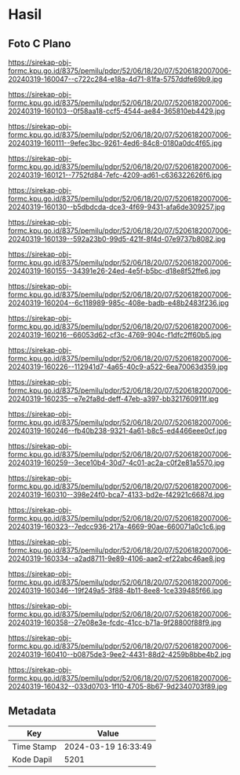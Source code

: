 # Hasil

## Foto C Plano

https://sirekap-obj-formc.kpu.go.id/8375/pemilu/pdpr/52/06/18/20/07/5206182007006-20240319-160047--c722c284-e18a-4d71-81fa-5757ddfe69b9.jpg

https://sirekap-obj-formc.kpu.go.id/8375/pemilu/pdpr/52/06/18/20/07/5206182007006-20240319-160103--0f58aa18-ccf5-4544-ae84-365810eb4429.jpg

https://sirekap-obj-formc.kpu.go.id/8375/pemilu/pdpr/52/06/18/20/07/5206182007006-20240319-160111--9efec3bc-9261-4ed6-84c8-0180a0dc4f65.jpg

https://sirekap-obj-formc.kpu.go.id/8375/pemilu/pdpr/52/06/18/20/07/5206182007006-20240319-160121--7752fd84-7efc-4209-ad61-c636322626f6.jpg

https://sirekap-obj-formc.kpu.go.id/8375/pemilu/pdpr/52/06/18/20/07/5206182007006-20240319-160130--b5dbdcda-dce3-4f69-9431-afa6de309257.jpg

https://sirekap-obj-formc.kpu.go.id/8375/pemilu/pdpr/52/06/18/20/07/5206182007006-20240319-160139--592a23b0-99d5-421f-8f4d-07e9737b8082.jpg

https://sirekap-obj-formc.kpu.go.id/8375/pemilu/pdpr/52/06/18/20/07/5206182007006-20240319-160155--34391e26-24ed-4e5f-b5bc-d18e8f52ffe6.jpg

https://sirekap-obj-formc.kpu.go.id/8375/pemilu/pdpr/52/06/18/20/07/5206182007006-20240319-160204--6c118989-985c-408e-badb-e48b2483f236.jpg

https://sirekap-obj-formc.kpu.go.id/8375/pemilu/pdpr/52/06/18/20/07/5206182007006-20240319-160216--66053d62-cf3c-4769-904c-f1dfc2ff60b5.jpg

https://sirekap-obj-formc.kpu.go.id/8375/pemilu/pdpr/52/06/18/20/07/5206182007006-20240319-160226--112941d7-4a65-40c9-a522-6ea70063d359.jpg

https://sirekap-obj-formc.kpu.go.id/8375/pemilu/pdpr/52/06/18/20/07/5206182007006-20240319-160235--e7e2fa8d-deff-47eb-a397-bb321760911f.jpg

https://sirekap-obj-formc.kpu.go.id/8375/pemilu/pdpr/52/06/18/20/07/5206182007006-20240319-160246--fb40b238-9321-4a61-b8c5-ed4466eee0cf.jpg

https://sirekap-obj-formc.kpu.go.id/8375/pemilu/pdpr/52/06/18/20/07/5206182007006-20240319-160259--3ece10b4-30d7-4c01-ac2a-c0f2e81a5570.jpg

https://sirekap-obj-formc.kpu.go.id/8375/pemilu/pdpr/52/06/18/20/07/5206182007006-20240319-160310--398e24f0-bca7-4133-bd2e-f42921c6687d.jpg

https://sirekap-obj-formc.kpu.go.id/8375/pemilu/pdpr/52/06/18/20/07/5206182007006-20240319-160323--7edcc936-217a-4669-90ae-660071a0c1c6.jpg

https://sirekap-obj-formc.kpu.go.id/8375/pemilu/pdpr/52/06/18/20/07/5206182007006-20240319-160334--a2ad8711-9e89-4106-aae2-ef22abc46ae8.jpg

https://sirekap-obj-formc.kpu.go.id/8375/pemilu/pdpr/52/06/18/20/07/5206182007006-20240319-160346--19f249a5-3f88-4b11-8ee8-1ce339485f66.jpg

https://sirekap-obj-formc.kpu.go.id/8375/pemilu/pdpr/52/06/18/20/07/5206182007006-20240319-160358--27e08e3e-fcdc-41cc-b71a-9f28800f88f9.jpg

https://sirekap-obj-formc.kpu.go.id/8375/pemilu/pdpr/52/06/18/20/07/5206182007006-20240319-160410--b0875de3-9ee2-4431-88d2-4259b8bbe4b2.jpg

https://sirekap-obj-formc.kpu.go.id/8375/pemilu/pdpr/52/06/18/20/07/5206182007006-20240319-160432--033d0703-1f10-4705-8b67-9d2340703f89.jpg


## Metadata

| Key        | Value               |
| ---------- | ------------------- |
| Time Stamp | 2024-03-19 16:33:49 |
| Kode Dapil | 5201                |



